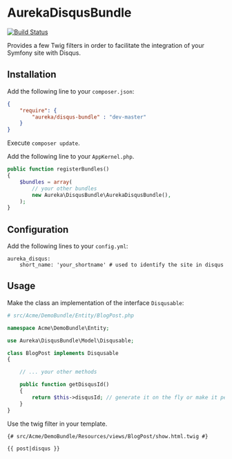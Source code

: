 AurekaDisqusBundle
=====================
[![Build Status](https://travis-ci.org/aureka/AurekaDisqusBundle.png)](https://travis-ci.org/aureka/AurekaDisqusBundle)

Provides a few Twig filters in order to facilitate the integration of your Symfony site with Disqus.

## Installation

Add the following line to your `composer.json`:

```json
{
    "require": {
        "aureka/disqus-bundle" : "dev-master"
    }
}
```

Execute `composer update`.

Add the following line to your `AppKernel.php`.

```php
public function registerBundles()
{
    $bundles = array(
        // your other bundles
        new Aureka\DisqusBundle\AurekaDisqusBundle(),
    );
}
```


## Configuration


Add the following lines to your `config.yml`:


```
aureka_disqus:
    short_name: 'your_shortname' # used to identify the site in disqus
```


## Usage

Make the class an implementation of the interface `Disqusable`:

```php
# src/Acme/DemoBundle/Entity/BlogPost.php

namespace Acme\DemoBundle\Entity;

use Aureka\DisqusBundle\Model\Disqusable;

class BlogPost implements Disqusable
{

    // ... your other methods

    public function getDisqusId()
    {
        return $this->disqusId; // generate it on the fly or make it persisted.
    }
}
```


Use the twig filter in your template.


```twig
{# src/Acme/DemoBundle/Resources/views/BlogPost/show.html.twig #}

{{ post|disqus }}
```

